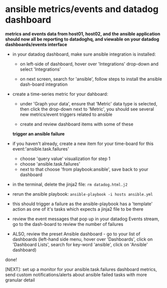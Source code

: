 # ansible metrics/events and datadog dashboard

**metrics and events data from host01, host02, and the ansible application should now all be reporting to datadoghq, and viewable on your datadog dashboards/events interface**


* in your datadog dashboard, make sure ansible integration is installed:
  * on left-side of dashboard, hover over 'Integrations' drop-down and select 'Integrations'

  * on next screen, search for 'ansible', follow steps to install the ansible dash-board integration


* create a time-series metric for your dahboard:

  - under 'Graph your data', ensure that 'Metric' data type is selected, then click the drop-down next to 'Metric', you should see several new metrics/event triggers related to ansible

  - create and review dashboard items with some of these

  **trigger an ansible failure**

* if you haven't already, create a new item for your time-board for this event:'ansible.task.failures'

  - choose 'query value' visualization for step 1
  - choose 'ansible.task.failures'
  - next to that choose 'from playbook:ansible', save back to your dashboard


* in the terminal, delete the jinja2 file: `rm datadog.html.j2`

* rerun the ansible playbook: `ansible-playbook -i hosts ansible.yml`

* this should trigger a failure as the ansible-playbook has a 'template' action as one of it's tasks which expects a jinja2 file to be there

* review the event messages that pop up in your datadog Events stream, go to the dash-board to review the number of failures

* ALSO, review the preset Ansible dashboard - go to your list of dashboards (left-hand side menu, hover over 'Dashboards', click on 'Dashboard Lists', search for key-word 'ansible', click on 'Ansible' dashboard)


done!


[NEXT]: set up a monitor for your ansible.task.failures dashboard metrics, send custom notifications/alerts about ansible failed tasks with more granular detail
